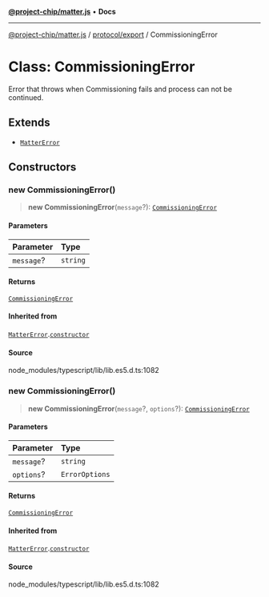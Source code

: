 [**@project-chip/matter.js**](../../../README.md) • **Docs**

***

[@project-chip/matter.js](../../../modules.md) / [protocol/export](../README.md) / CommissioningError

# Class: CommissioningError

Error that throws when Commissioning fails and process can not be continued.

## Extends

- [`MatterError`](../../../common/export/classes/MatterError.md)

## Constructors

### new CommissioningError()

> **new CommissioningError**(`message`?): [`CommissioningError`](CommissioningError.md)

#### Parameters

| Parameter | Type |
| :------ | :------ |
| `message`? | `string` |

#### Returns

[`CommissioningError`](CommissioningError.md)

#### Inherited from

[`MatterError`](../../../common/export/classes/MatterError.md).[`constructor`](../../../common/export/classes/MatterError.md#constructors)

#### Source

node\_modules/typescript/lib/lib.es5.d.ts:1082

### new CommissioningError()

> **new CommissioningError**(`message`?, `options`?): [`CommissioningError`](CommissioningError.md)

#### Parameters

| Parameter | Type |
| :------ | :------ |
| `message`? | `string` |
| `options`? | `ErrorOptions` |

#### Returns

[`CommissioningError`](CommissioningError.md)

#### Inherited from

[`MatterError`](../../../common/export/classes/MatterError.md).[`constructor`](../../../common/export/classes/MatterError.md#constructors)

#### Source

node\_modules/typescript/lib/lib.es5.d.ts:1082
